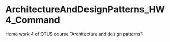 # ArchitectureAndDesignPatterns_HW4_Command 
Home work 4 of OTUS course "Architecture and design patterns" 
